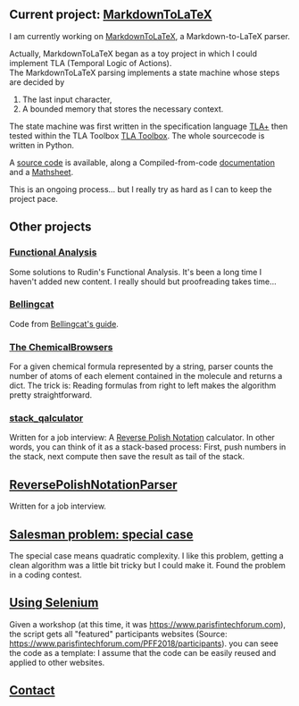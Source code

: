 ## Current project: [MarkdownToLaTeX](https://pypi.org/project/MarkdownToLaTeX) 
I am currently working on 
[MarkdownToLaTeX](https://pypi.org/project/MarkdownToLaTeX), a Markdown-to-LaTeX parser.  

Actually, MarkdownToLaTeX began as a toy project in which I could implement TLA (Temporal Logic of Actions).  
The MarkdownToLaTeX parsing implements a state machine whose steps are decided by
1. The last input character,
2. A bounded memory that stores the necessary context.

The state machine was first written in the specification language [TLA+](https://github.com/tlaplus) then tested 
within the TLA Toolbox [TLA Toolbox](https://github.com/tlaplus). The whole sourcecode is written in Python.  

A [source code](https://github.com/gitcordier/MarkdownToLaTeX) is available, 
along a 
Compiled-from-code [documentation](https://markdowntolatex.readthedocs.io) and a
[Mathsheet](https://github.com/gitcordier/MarkdownToLaTeX/blob/main/MarkdownToLaTeX_Mathsheet.pdf).  

This is an ongoing process… but I really try as hard as I can to keep the project pace.
## Other projects
### [Functional Analysis](https://github.com/gitcordier/FunctionalAnalysis)
Some solutions to Rudin's Functional Analysis. 
It's been a long time I haven't added new content. I really should but proofreading takes time…
### [Bellingcat](https://github.com/gitcordier/bellingcat)
Code from [Bellingcat's guide](https://www.bellingcat.com/category/resources/how-tos).
### [The ChemicalBrowsers](https://github.com/gitcordier/TheChemicalBrowsers)
For a given chemical formula represented by a string, parser counts the number of atoms of each element contained in the molecule and returns a dict. The trick is: Reading formulas from right to left makes the algorithm pretty straightforward.
### [stack_qalculator](https://github.com/gitcordier/stack_qalculator)
Written for a job interview: A
[Reverse Polish Notation](https://en.wikipedia.org/wiki/Reverse_Polish_notation) calculator. 
In other words, you can think of it as a stack-based process: First, push numbers in the stack, next compute then save the result as tail of the stack. 
##  [ReversePolishNotationParser](https://github.com/gitcordier/ReversePolishNotationParser)
Written for a job interview. 
## [Salesman problem: special case](https://github.com/gitcordier/minimal_length_of_graph_traversal)
The special case means quadratic complexity. I like this problem, getting a clean algorithm was a little bit tricky but I could make it. Found the problem in a coding contest.
## [Using Selenium](https://github.com/gitcordier/selenium)
Given a workshop (at this time, it was https://www.parisfintechforum.com), the script gets all "featured" participants websites (Source: https://www.parisfintechforum.com/PFF2018/participants).
you can seee the code as a template: I assume that the code can be easily reused and applied to other websites.
## [Contact](https://www.linkedin.com/in/gabriel-cordier-58097494)



